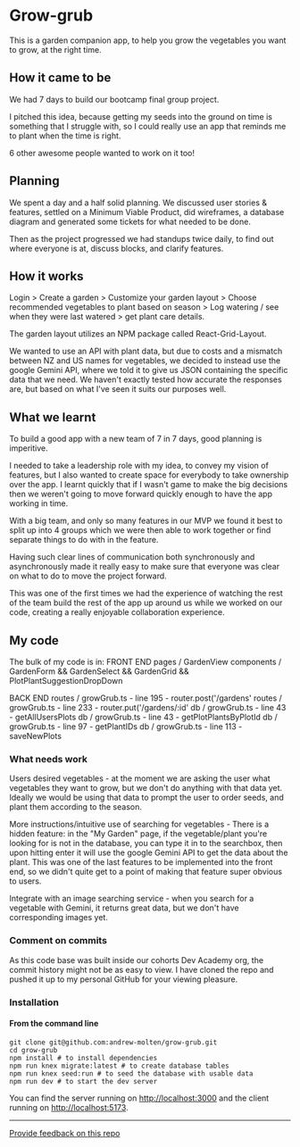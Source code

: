# Grow-grub

This is a garden companion app, to help you grow the vegetables you want to grow, at the right time.

## How it came to be

We had 7 days to build our bootcamp final group project.

I pitched this idea, because getting my seeds into the ground on time is something that I struggle with, so I could really use an app that reminds me to plant when the time is right.

6 other awesome people wanted to work on it too!

## Planning

We spent a day and a half solid planning. We discussed user stories & features, settled on a Minimum Viable Product, did wireframes, a database diagram and generated some tickets for what needed to be done.

Then as the project progressed we had standups twice daily, to find out where everyone is at, discuss blocks, and clarify features.

## How it works

Login > Create a garden > Customize your garden layout > Choose recommended vegetables to plant based on season > Log watering / see when they were last watered > get plant care details.

The garden layout utilizes an NPM package called React-Grid-Layout.

We wanted to use an API with plant data, but due to costs and a mismatch between NZ and US names for vegetables, we decided to instead use the google Gemini API, where we told it to give us JSON containing the specific data that we need. We haven't exactly tested how accurate the responses are, but based on what I've seen it suits our purposes well.

## What we learnt

To build a good app with a new team of 7 in 7 days, good planning is imperitive. 

I needed to take a leadership role with my idea, to convey my vision of features, but I also wanted to create space for everybody to take ownership over the app. I learnt quickly that if I wasn't game to make the big decisions then we weren't going to move forward quickly enough to have the app working in time.

With a big team, and only so many features in our MVP we found it best to split up into 4 groups which we were then able to work together or find separate things to do with in the feature.

Having such clear lines of communication both synchronously and asynchronously made it really easy to make sure that everyone was clear on what to do to move the project forward.

This was one of the first times we had the experience of watching the rest of the team build the rest of the app up around us while we worked on our code, creating a really enjoyable collaboration experience.

## My code

The bulk of my code is in:
FRONT END
pages / GardenView
components / GardenForm && GardenSelect && GardenGrid && PlotPlantSuggestionDropDown

BACK END
routes / growGrub.ts - line 195 - router.post('/gardens'
routes / growGrub.ts - line 233 - router.put('/gardens/:id'
db / growGrub.ts - line 43 - getAllUsersPlots
db / growGrub.ts - line 43 - getPlotPlantsByPlotId
db / growGrub.ts - line 97 - getPlantIDs
db / growGrub.ts - line 113 -saveNewPlots

### What needs work

Users desired vegetables - at the moment we are asking the user what vegetables they want to grow, but we don't do anything with that data yet. Ideally we would be using that data to prompt the user to order seeds, and plant them according to the season.

More instructions/intuitive use of searching for vegetables - There is a hidden feature: in the "My Garden" page, if the vegetable/plant you're looking for is not in the database, you can type it in to the searchbox, then upon hitting enter it will use the google Gemini API to get the data about the plant. This was one of the last features to be implemented into the front end, so we didn't quite get to a point of making that feature super obvious to users.

Integrate with an image searching service - when you search for a vegetable with Gemini, it returns great data, but we don't have corresponding images yet.

### Comment on commits

As this code base was built inside our cohorts Dev Academy org, the commit history might not be as easy to view. I have cloned the repo and pushed it up to my personal GitHub for your viewing pleasure.

### Installation


#### **From the command line**

```
git clone git@github.com:andrew-molten/grow-grub.git
cd grow-grub
npm install # to install dependencies
npm run knex migrate:latest # to create database tables
npm run knex seed:run # to seed the database with usable data
npm run dev # to start the dev server
```

You can find the server running on [http://localhost:3000](http://localhost:3000) and the client running on [http://localhost:5173](http://localhost:5173).

---
[Provide feedback on this repo](https://docs.google.com/forms/d/e/1FAIpQLSfw4FGdWkLwMLlUaNQ8FtP2CTJdGDUv6Xoxrh19zIrJSkvT4Q/viewform?usp=pp_url&entry.1958421517=boilerplate-fullstack)
